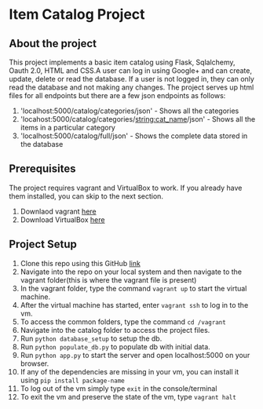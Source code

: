 # Item Catalog Project

## About the project
This project implements a basic item catalog using Flask, Sqlalchemy, Oauth 2.0, HTML and CSS.A user can log in using Google+ and can create, update, delete or read the database. If a user is not logged in, they can only read the database and not making any changes. The project serves up html files for all endpoints but there are a few json endpoints as follows:
1. 'localhost:5000/catalog/categories/json' - Shows all the categories
2. 'locahost:5000/catalog/categories/<string:cat_name>/json' - Shows all the items in a particular category
3. 'localhost:5000/catalog/full/json' - Shows the complete data stored in the database

## Prerequisites
The project requires vagrant and VirtualBox to work. If you already have them installed, you can skip to the next section.
1. Downlaod vagrant [here](https://www.vagrantup.com/)
2. Download VirtualBox [here](https://www.virtualbox.org/)

## Project Setup
1. Clone this repo using this GitHub [link](https://github.com/shradhakatyal/Item-Catalog.git)
2. Navigate into the repo on your local system and then navigate to the vagrant folder(this is where the vagrant file is present)
3. In the vagrant folder, type the command ```vagrant up``` to start the virtual machine.
4. After the virtual machine has started, enter ```vagrant ssh``` to log in to the vm.
5. To access the common folders, type the command ```cd /vagrant```
6. Navigate into the catalog folder to access the project files.
7. Run ```python database_setup``` to setup the db.
8. Run ```python populate_db.py``` to populate db with initial data.
9. Run ```python app.py``` to start the server and open localhost:5000 on your browser.
10. If any of the dependencies are missing in your vm, you can install it using ```pip install package-name```
11. To log out of the vm simply type ```exit``` in the console/terminal
12. To exit the vm and preserve the state of the vm, type ```vagrant halt```
